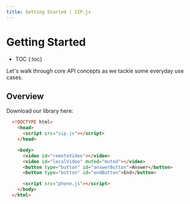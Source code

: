 ```yaml
---
title: Getting Started | SIP.js
---
```


# Getting Started

* TOC
{:toc}

Let's walk through core API concepts as we tackle some everyday use cases.

## Overview

Download our library here:


~~~ html
  <!DOCTYPE html>
    <head>
      <script src="sip.js"></script>
    </head>

    <body>
      <video id="remoteVideo"></video>
      <video id="localVideo" muted="muted"></video>
      <button type="button" id="answerButton">Answer</button>
      <button type="button" id="endButton">End</button>

      <script src="phone.js"></script>
    </body>
  </html>
~~~
